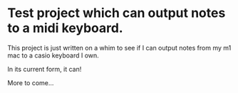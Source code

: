 # Test project which can output notes to a midi keyboard.

This project is just written on a whim to see if I can output notes
from my m1 mac to a casio keyboard I own.

In its current form, it can!

More to come...

